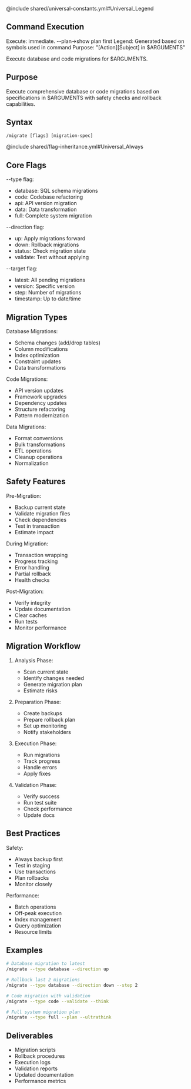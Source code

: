 @include shared/universal-constants.yml#Universal_Legend

## Command Execution
Execute: immediate. --plan→show plan first
Legend: Generated based on symbols used in command
Purpose: "[Action][Subject] in $ARGUMENTS"

Execute database and code migrations for $ARGUMENTS.

## Purpose
Execute comprehensive database or code migrations based on specifications in $ARGUMENTS with safety checks and rollback capabilities.

## Syntax
`/migrate [flags] [migration-spec]`

@include shared/flag-inheritance.yml#Universal_Always

## Core Flags

--type flag:
- database: SQL schema migrations
- code: Codebase refactoring
- api: API version migration
- data: Data transformation
- full: Complete system migration

--direction flag:
- up: Apply migrations forward
- down: Rollback migrations
- status: Check migration state
- validate: Test without applying

--target flag:
- latest: All pending migrations
- version: Specific version
- step: Number of migrations
- timestamp: Up to date/time

## Migration Types

Database Migrations:
- Schema changes (add/drop tables)
- Column modifications
- Index optimization
- Constraint updates
- Data transformations

Code Migrations:
- API version updates
- Framework upgrades
- Dependency updates
- Structure refactoring
- Pattern modernization

Data Migrations:
- Format conversions
- Bulk transformations
- ETL operations
- Cleanup operations
- Normalization

## Safety Features

Pre-Migration:
- Backup current state
- Validate migration files
- Check dependencies
- Test in transaction
- Estimate impact

During Migration:
- Transaction wrapping
- Progress tracking
- Error handling
- Partial rollback
- Health checks

Post-Migration:
- Verify integrity
- Update documentation
- Clear caches
- Run tests
- Monitor performance

## Migration Workflow

1. Analysis Phase:
   - Scan current state
   - Identify changes needed
   - Generate migration plan
   - Estimate risks

2. Preparation Phase:
   - Create backups
   - Prepare rollback plan
   - Set up monitoring
   - Notify stakeholders

3. Execution Phase:
   - Run migrations
   - Track progress
   - Handle errors
   - Apply fixes

4. Validation Phase:
   - Verify success
   - Run test suite
   - Check performance
   - Update docs

## Best Practices

Safety:
- Always backup first
- Test in staging
- Use transactions
- Plan rollbacks
- Monitor closely

Performance:
- Batch operations
- Off-peak execution
- Index management
- Query optimization
- Resource limits

## Examples

```bash
# Database migration to latest
/migrate --type database --direction up

# Rollback last 2 migrations
/migrate --type database --direction down --step 2

# Code migration with validation
/migrate --type code --validate --think

# Full system migration plan
/migrate --type full --plan --ultrathink
```

## Deliverables

- Migration scripts
- Rollback procedures
- Execution logs
- Validation reports
- Updated documentation
- Performance metrics